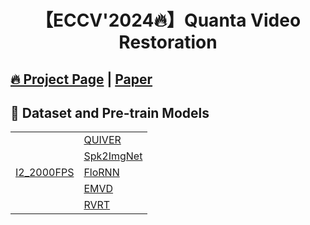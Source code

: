 <div align="center">

# 【ECCV'2024🔥】Quanta Video Restoration
</div>

## [🔥 Project Page](https://chennuriprateek.github.io/Quanta_Video_Restoration-QUIVER-/) | [Paper](https://arxiv.org/pdf/2410.14994) 

## 🧩 Dataset and Pre-train Models
<!--- 
| Datasets | Pre-train Models |
|:-----: |:-----: |
| [I2_2000FPS](https://app.box.com/s/0yzzajq1pnhyya057ilerzjia4qtsvhc) | [Pretrained restoration model (Coming Soon)](https://www.google.com/) |
-->
<table>
  <tr>
    <td rowspan="6"><a href="https://app.box.com/s/0yzzajq1pnhyya057ilerzjia4qtsvhc">I2_2000FPS</a></td>
    <td><a href="https://app.box.com/s/hdf1xk99p12yuj05tqdm4y6sfilj8wsv">QUIVER</a></td>
  </tr>
  <tr>
    <td><a href="https://app.box.com/s/ebfp4nkomk5je7bvc4l2xm9a2kp2waa7">Spk2ImgNet</a></td>
  </tr>
  <tr>
    <td><a href="https://app.box.com/s/xlg2zjj8nnjmh7t2xaat7ycdr6yptzuh">FloRNN</a></td>
  </tr>
  <tr>
    <td><a href="https://app.box.com/s/r2rr3w3h6jmbzep9tw0dyqkoq29vu26y">EMVD</a></td>
  </tr>
  <tr>
    <td><a href="https://app.box.com/s/ivbbhjp0w1wccggokzfeyapqiv1uh4bl">RVRT</a></td>
  </tr>
</table>

<!---               
## 🔑 Setup and Prepare LMDB files
```
this is a code place holder
```
place holder

## 🛠️ Training
place holder

## 🚀 Performance Evaluation
place holder

## 👍 Useful Links
place holder, put few other datasets here

## 📜 Citation
place holder
``` -->
